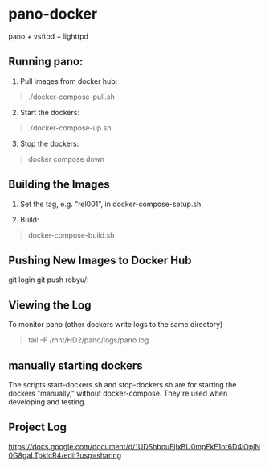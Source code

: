 # pano-docker
pano + vsftpd + lighttpd

## Running pano:
1. Pull images from docker hub:
> ./docker-compose-pull.sh

2. Start the dockers:
> ./docker-compose-up.sh

3. Stop the dockers:
> docker compose down


## Building the Images
1. Set the tag, e.g. "rel001", in docker-compose-setup.sh

2. Build:
> docker-compose-build.sh

## Pushing New Images to Docker Hub
git login
git push robyu/<image>:<imagetag>

## Viewing the Log

To monitor pano (other dockers write logs to the same directory)
> tail -F /mnt/HD2/pano/logs/pano.log 

## manually starting dockers
The scripts start-dockers.sh and stop-dockers.sh  are for starting the dockers "manually," without docker-compose. They're used when developing and testing.

## Project Log

https://docs.google.com/document/d/1UDShbouFjIxBU0mpFkE1or6D4iOpjN0G8gaLTpkIcR4/edit?usp=sharing

